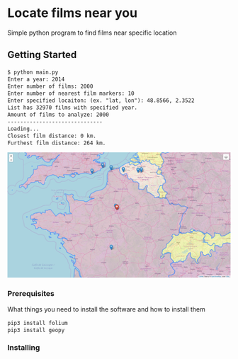 # Locate films near you

Simple python program to find films near specific location

## Getting Started

```
$ python main.py
Enter a year: 2014
Enter number of films: 2000
Enter number of nearest film markers: 10
Enter specified locaiton: (ex. "lat, lon"): 48.8566, 2.3522
List has 32970 films with specified year. 
Amount of films to analyze: 2000 
------------------------------
Loading...
Closest film distance: 0 km.
Furthest film distance: 264 km.
```
![Result:](https://github.com/ReyBroncas/films_locate/blob/master/data/map_result.png)
### Prerequisites

What things you need to install the software and how to install them

```
pip3 install folium
pip3 install geopy
```

### Installing


